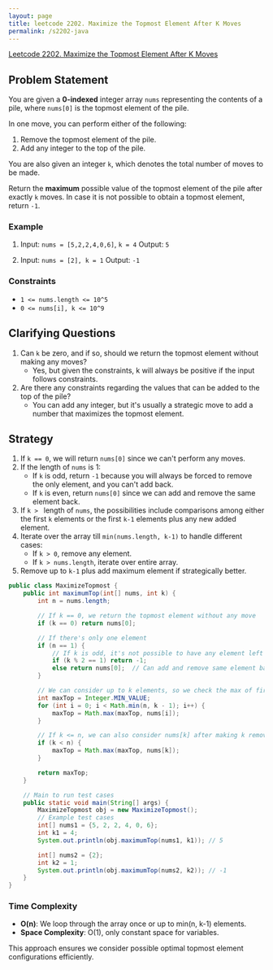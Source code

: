 ```yaml
---
layout: page
title: leetcode 2202. Maximize the Topmost Element After K Moves
permalink: /s2202-java
---
```

[Leetcode 2202. Maximize the Topmost Element After K Moves](https://algoadvance.github.io/algoadvance/l2202)
## Problem Statement

You are given a **0-indexed** integer array `nums` representing the contents of a pile, where `nums[0]` is the topmost element of the pile.

In one move, you can perform either of the following:
1. Remove the topmost element of the pile.
2. Add any integer to the top of the pile.

You are also given an integer `k`, which denotes the total number of moves to be made.

Return the **maximum** possible value of the topmost element of the pile after exactly `k` moves. In case it is not possible to obtain a topmost element, return `-1`.

### Example
1. Input: `nums = [5,2,2,4,0,6]`, `k = 4`
   Output: `5`
   
2. Input: `nums = [2], k = 1`
   Output: `-1`
   
### Constraints
- `1 <= nums.length <= 10^5`
- `0 <= nums[i], k <= 10^9`

## Clarifying Questions
1. Can `k` be zero, and if so, should we return the topmost element without making any moves?
   - Yes, but given the constraints, k will always be positive if the input follows constraints.
2. Are there any constraints regarding the values that can be added to the top of the pile?
   - You can add any integer, but it's usually a strategic move to add a number that maximizes the topmost element.

## Strategy
1. If `k == 0`, we will return `nums[0]` since we can't perform any moves.
2. If the length of `nums` is 1:
   - If `k` is odd, return `-1` because you will always be forced to remove the only element, and you can't add back.
   - If `k` is even, return `nums[0]` since we can add and remove the same element back.
3. If `k > ` length of `nums`, the possibilities include comparisons among either the first `k` elements or the first `k-1` elements plus any new added element.
4. Iterate over the array till `min(nums.length, k-1)` to handle different cases:
   - If `k > 0`, remove any element.
   - If `k > nums.length`, iterate over entire array.
5. Remove up to `k-1` plus add maximum element if strategically better.

```java
public class MaximizeTopmost {
    public int maximumTop(int[] nums, int k) {
        int n = nums.length;

        // If k == 0, we return the topmost element without any move
        if (k == 0) return nums[0];

        // If there's only one element
        if (n == 1) {
            // If k is odd, it's not possible to have any element left
            if (k % 2 == 1) return -1;
            else return nums[0];  // Can add and remove same element back
        }

        // We can consider up to k elements, so we check the max of first min(n, k-1) elements
        int maxTop = Integer.MIN_VALUE;
        for (int i = 0; i < Math.min(n, k - 1); i++) {
            maxTop = Math.max(maxTop, nums[i]);
        }

        // If k <= n, we can also consider nums[k] after making k removals
        if (k < n) {
            maxTop = Math.max(maxTop, nums[k]);
        }

        return maxTop;
    }

    // Main to run test cases
    public static void main(String[] args) {
        MaximizeTopmost obj = new MaximizeTopmost();
        // Example test cases
        int[] nums1 = {5, 2, 2, 4, 0, 6};
        int k1 = 4;
        System.out.println(obj.maximumTop(nums1, k1)); // 5

        int[] nums2 = {2};
        int k2 = 1;
        System.out.println(obj.maximumTop(nums2, k2)); // -1
    }
}
```

### Time Complexity
- **O(n)**: We loop through the array once or up to min(n, k-1) elements.
- **Space Complexity**: O(1), only constant space for variables.

This approach ensures we consider possible optimal topmost element configurations efficiently.